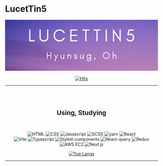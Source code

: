 # LucetTin5

<div id="header" align="center">
    <img src="imgs/header.png" />

[![Hits](https://hits.seeyoufarm.com/api/count/incr/badge.svg?url=https%3A%2F%2Fgithub.com%2Flucettin5%2Fhit-counter&count_bg=%23CFDD30&title_bg=%23555555&icon=&icon_color=%23E7E7E7&title=hits&edge_flat=true)](https://hits.seeyoufarm.com)

</div>

---

<br />
<br />
<div id="skills" align="center">

## Using, Studying

<br/>

![HTML](https://img.shields.io/badge/HTML-DD4B25?style=flat&logo=HTML5&logoColor=fff)
![CSS](https://img.shields.io/badge/CSS-254BDD?style=flat&logo=css3&logoColor=fff)
![Javascript](https://img.shields.io/badge/Javascript-EFD81D?style=flat&logo=Javascript&logoColor=fff)
![SCSS](https://img.shields.io/badge/SCSS-C66394?style=flat&logo=sass&logoColor=fff)
![yarn](https://img.shields.io/badge/yarn-3B9DC8?style=flat&logo=yarn&logoColor=fff)
![React](https://img.shields.io/badge/React-61DAFB?style=flat&logo=React&logoColor=fff)   
![Vite](https://img.shields.io/badge/Vite-BD34FE?style=flat&logo=Vite&logoColor=fff)
![Typescript](https://img.shields.io/badge/Typescript-007ACC?style=flat&logo=Typescript&logoColor=fff)
![Styled-components](https://img.shields.io/badge/Styled--components-D2965D?style=flat&logo=styled-components&logoColor=fff)
![React-query](https://img.shields.io/badge/React--query-F73F51?style=flat&logo=React-Query&logoColor=fff)
![Redux](https://img.shields.io/badge/Redux-764ABC?style=flat&logo=Redux&logoColor=fff)
![AWS EC2](https://img.shields.io/badge/AWS%20EC2-FF9900?style=flat&logo=AmazonEC2&logoColor=fff)
![Next.js](https://img.shields.io/badge/Next.js-111?style=flat&logo=Next.js&logoColor=fff)
   
   
[![Top Langs](https://github-readme-stats.vercel.app/api/top-langs/?username=lucettin5&layout=compact&langs_count=7)](https://github.com/lucettin5/github-readme-stats)

</div>
   
---
